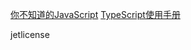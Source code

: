 
[你不知道的JavaScript](https://github.com/JoeHetfield/You-Dont-Know-JS)
[TypeScript使用手册](https://github.com/zhongsp/TypeScript/)

jetlicense
